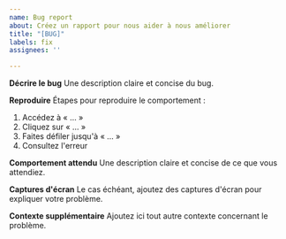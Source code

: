 ```yaml
---
name: Bug report
about: Créez un rapport pour nous aider à nous améliorer
title: "[BUG]"
labels: fix
assignees: ''

---
```


**Décrire le bug**
Une description claire et concise du bug.

**Reproduire**
Étapes pour reproduire le comportement :
1. Accédez à « … »
2. Cliquez sur « … »
3. Faites défiler jusqu'à « … »
4. Consultez l'erreur

**Comportement attendu**
Une description claire et concise de ce que vous attendiez.

**Captures d'écran**
Le cas échéant, ajoutez des captures d'écran pour expliquer votre problème.

**Contexte supplémentaire**
Ajoutez ici tout autre contexte concernant le problème.
